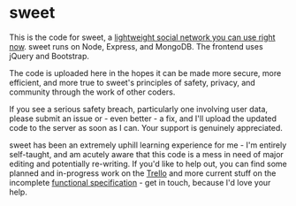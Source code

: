 # sweet

This is the code for sweet, a [lightweight social network you can use right now](https://sweet.sh). sweet runs on Node, Express, and MongoDB. The frontend uses jQuery and Bootstrap.

The code is uploaded here in the hopes it can be made more secure, more efficient, and more true to sweet's principles of safety, privacy, and community through the work of other coders.

If you see a serious safety breach, particularly one involving user data, please submit an issue or - even better - a fix, and I'll upload the updated code to the server as soon as I can. Your support is genuinely appreciated.

sweet has been an extremely uphill learning experience for me - I'm entirely self-taught, and am acutely aware that this code is a mess in need of major editing and potentially re-writing. If you'd like to help out, you can find some planned and in-progress work on the [Trello](https://trello.com/b/wzCmHAqi/sweet-development) and more current stuff on the incomplete [functional specification](https://docs.google.com/document/d/1R6jw7jHLAzM-PkLaNzbyalOqKVmUIEzNyhNHpMMlj10/edit?usp=sharing) - get in touch, because I'd love your help.
